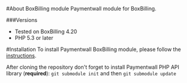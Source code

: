 #About BoxBilling module
Paymentwall module for BoxBilling.


###Versions
* Tested on BoxBilling 4.20
* PHP 5.3 or later

#Installation
To install Paymentwall BoxBilling module, please follow the [instructions](https://www.paymentwall.com/en/documentation/Boxbilling/3804).

After cloning the repository don't forget to install Paymentwall PHP API library (**required**):
`git submodule init` and then `git submodule update`
